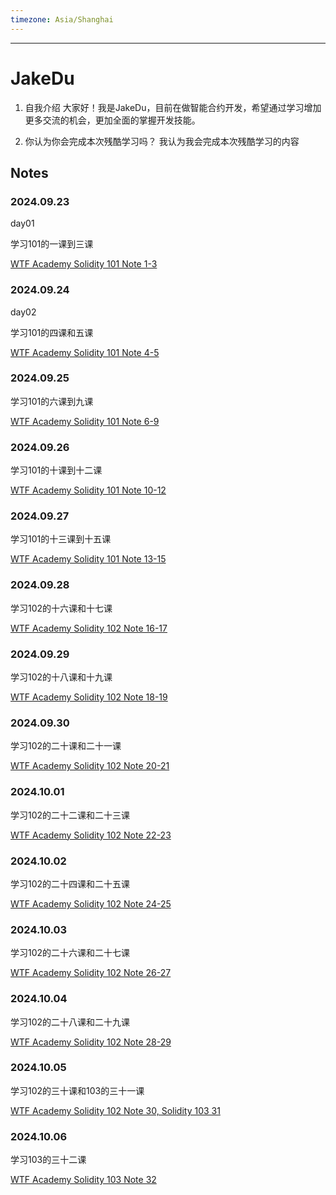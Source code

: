 ```yaml
---
timezone: Asia/Shanghai
---
```


---

# JakeDu

1. 自我介绍
  大家好！我是JakeDu，目前在做智能合约开发，希望通过学习增加更多交流的机会，更加全面的掌握开发技能。

2. 你认为你会完成本次残酷学习吗？
  我认为我会完成本次残酷学习的内容

## Notes

<!-- Content_START -->

### 2024.09.23

day01

学习101的一课到三课

[WTF Academy Solidity 101 Note 1-3](/content/JakeDu/01.md)
<br>

### 2024.09.24

day02

学习101的四课和五课

[WTF Academy Solidity 101 Note 4-5](/content/JakeDu/02.md)
<br>

### 2024.09.25

学习101的六课到九课

[WTF Academy Solidity 101 Note 6-9](/content/JakeDu/03.md)
<br>

### 2024.09.26

学习101的十课到十二课

[WTF Academy Solidity 101 Note 10-12](/content/JakeDu/04.md)
<br>

### 2024.09.27

学习101的十三课到十五课

[WTF Academy Solidity 101 Note 13-15](/content/JakeDu/05.md)
<br>

### 2024.09.28

学习102的十六课和十七课

[WTF Academy Solidity 102 Note 16-17](/content/JakeDu/06.md)
<br>

### 2024.09.29

学习102的十八课和十九课

[WTF Academy Solidity 102 Note 18-19](/content/JakeDu/07.md)
<br>

### 2024.09.30

学习102的二十课和二十一课

[WTF Academy Solidity 102 Note 20-21](/content/JakeDu/08.md)
<br>

### 2024.10.01

学习102的二十二课和二十三课

[WTF Academy Solidity 102 Note 22-23](/content/JakeDu/09.md)
<br>

### 2024.10.02

学习102的二十四课和二十五课

[WTF Academy Solidity 102 Note 24-25](/content/JakeDu/10.md)
<br>

### 2024.10.03

学习102的二十六课和二十七课

[WTF Academy Solidity 102 Note 26-27](/content/JakeDu/11.md)
<br>

### 2024.10.04

学习102的二十八课和二十九课

[WTF Academy Solidity 102 Note 28-29](/content/JakeDu/12.md)
<br>

### 2024.10.05

学习102的三十课和103的三十一课

[WTF Academy Solidity 102 Note 30, Solidity 103 31](/content/JakeDu/13.md)
<br>

### 2024.10.06

学习103的三十二课

[WTF Academy Solidity 103 Note 32](/content/JakeDu/14.md)
<br>
<!-- Content_END -->
